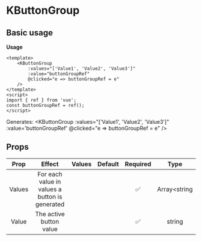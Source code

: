 <script setup>
    import { KButtonGroup } from '../../dist/kkore.mjs';
    import { ref } from 'vue';

    const buttonGroupRef = ref();
</script>
# KButtonGroup

## Basic usage
**Usage**
```vue{4}
<template>
    <KButtonGroup
        :values="['Value1', 'Value2', 'Value3']" 
        :value="buttonGroupRef" 
        @clicked="e => buttonGroupRef = e"
    />
</template>
<script>
import { ref } from 'vue';
const buttonGroupRef = ref();
</script>
```
Generates:
<KButtonGroup
    :values="['Value1', 'Value2', 'Value3']" 
    :value='buttonGroupRef' 
    @clicked="e => buttonGroupRef = e"
/>

## Props
| Prop | Effect | Values | Default | Required | Type |
|:-:|:-:|:-:|:-:|:-:|:-:|
| Values | For each value in values a button is generated | | | :white_check_mark: | Array<string |
| Value | The active button value | | | :white_check_mark: | string |